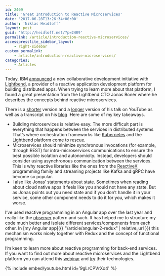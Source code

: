 ```yaml
---
id: 2409
title: 'Great Introduction to Reactive Microservices'
date: '2017-06-28T13:26:34+00:00'
author: 'Niklas Heidloff'
layout: post
guid: 'http://heidloff.net/?p=2409'
permalink: /article/introduction-reactive-microservices/
accesspresslite_sidebar_layout:
    - right-sidebar
custom_permalink:
    - article/introduction-reactive-microservices/
categories:
    - Articles
---
```


Today, IBM [announced](https://www-03.ibm.com/press/us/en/pressrelease/52723.wss) a new collaborative development initiative with [Lightbend](https://www.lightbend.com/), a provider of a reactive application development platform for building distributed apps. When trying to learn more about that platform, I found a great presentation from the Lightbend CTO Jonas Bonér where he describes the concepts behind reactive microservices.

There is a [shorter](https://www.youtube.com/watch?v=9gLrCPVrXo4) version and a [longer](https://www.youtube.com/watch?v=DRK7WYNh6AA) version of his talk on YouTube as well as a transcript on his [blog](http://jonasboner.com/bla-bla-microservices-bla-bla/). Here are some of my key takeaways.

- Building microservices is relative easy. The more difficult part is everything that happens between the services in distributed systems. That’s where orchestration frameworks like [Kubernetes](https://kubernetes.io/) and the Lightbend platform come to rescue.
- Microservices should minimize synchronous invocations (for example, through REST) for intra-microservices communications to ensure the best possible isolation and autonomicity. Instead, developers should consider using asynchronous communication between the services. This is why reactive libraries like the ones from the [ReactiveX](http://reactivex.io/) programming family and streaming projects like Kafka and gRPC have become so popular.
- I also like Jonas’ statements about state. Sometimes when reading about cloud native apps it feels like you should not have any state. But as Jonas points out you need state and if you don’t handle it in your service, some other component needs to do it for you, which makes it worse.

I’ve used reactive programming in an Angular app over the last year and really like the [observer](http://reactivex.io/intro.html) pattern and such. It has helped me to structure my code much better and isolate different services/components from each other. In [my Angular app]({{ "/article/angular-2-redux" | relative_url }}) this mechanism works nicely together with Redux and the concept of functional programming.

I’m keen to learn more about reactive programming for back-end services. If you want to find out more about reactive microservices and the Lightbend platform you can attend this [webinar](https://info.lightbend.com/webinar-why-ibm-lightbend-announcement-register.html) and [try](http://developer.lightbend.com/start/) their technologies.

{% include embed/youtube.html id='9gLrCPVrXo4' %}